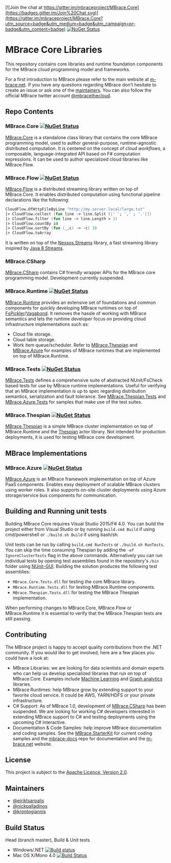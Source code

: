 [![Join the chat at https://gitter.im/mbraceproject/MBrace.Core](https://badges.gitter.im/Join%20Chat.svg)](https://gitter.im/mbraceproject/MBrace.Core?utm_source=badge&utm_medium=badge&utm_campaign=pr-badge&utm_content=badge)
[![NuGet Status](http://img.shields.io/nuget/vpre/MBrace.Core.svg?style=flat)](https://www.nuget.org/packages/MBrace.Core/)

# MBrace Core Libraries

This repository contains core libraries and runtime foundation components 
for the MBrace cloud programming model and frameworks.

For a first introduction to MBrace please refer to the main website at [m-brace.net](http://www.m-brace.net/).
If you have any questions regarding MBrace don't hesitate to create an issue or ask one of the [maintainers](#maintainers). 
You can also follow the official MBrace twitter account [@mbracethecloud](https://twitter.com/mbracethecloud).

## Repo Contents

### MBrace.Core [![NuGet Status](http://img.shields.io/nuget/vpre/MBrace.Core.svg?style=flat)](https://www.nuget.org/packages/MBrace.Core/)

[MBrace.Core](https://github.com/mbraceproject/MBrace.Core/tree/master/src/MBrace.Core) is a standalone class library that contains the core MBrace programming model, used to author general-purpose, runtime-agnostic distributed computation. It is centered on the concept of *cloud workflows*, a composable, language-integrated API based on F# computation expressions. It can be used to author specialized cloud libraries like MBrace.Flow.

### MBrace.Flow [![NuGet Status](http://img.shields.io/nuget/vpre/MBrace.Flow.svg?style=flat)](https://www.nuget.org/packages/MBrace.Flow/)

[MBrace.Flow](https://github.com/mbraceproject/MBrace.Core/tree/master/src/MBrace.Flow) is a distributed streaming library written on top of MBrace.Core. It enables distributed computation using functional pipeline declarations like the following:
```fsharp
CloudFlow.OfHttpFileByLine "http://my.server.local/large.txt"
|> CloudFlow.collect (fun line -> line.Split [|' '; ',' ; '.'|])
|> CloudFlow.filter (fun line -> line.Length > 3)
|> CloudFlow.countBy id
|> CloudFlow.sortBy (fun (_,c) -> -c) 10
|> CloudFlow.toArray
```
It is written on top of the [Nessos.Streams](http://nessos.github.io/Streams) library, a fast streaming library inspired by [Java 8 Streams](http://www.oracle.com/technetwork/articles/java/ma14-java-se-8-streams-2177646.html).

### MBrace.CSharp

[MBrace.CSharp](https://github.com/mbraceproject/MBrace.Core/tree/master/src/MBrace.CSharp) contains C# friendly wrapper APIs for the MBrace core programming model. Development currently suspended.

### MBrace.Runtime [![NuGet Status](http://img.shields.io/nuget/vpre/MBrace.Runtime.svg?style=flat)](https://www.nuget.org/packages/MBrace.Runtime/)

[MBrace.Runtime](https://github.com/mbraceproject/MBrace.Core/tree/master/src/MBrace.Runtime) provides an extensive set of foundations and common components for quickly developing MBrace runtimes on top of [FsPickler](http://nessos.github.io/FsPickler)/[Vagabond](http://nessos.github.io/Vagabond). It removes the hassle of working with MBrace semantics and lets the runtime developer focus on providing cloud infrastructure implementations such as:
  * Cloud file storage.
  * Cloud table storage.
  * Work item queue/scheduler.
Refer to [MBrace.Thespian](https://github.com/mbraceproject/MBrace.Core/tree/master/samples/MBrace.Thespian) and [MBrace.Azure](https://github.com/mbraceproject/MBrace.Azure) for examples of MBrace runtimes that are implemented on top of MBrace.Runtime.

### MBrace.Tests [![NuGet Status](http://img.shields.io/nuget/vpre/MBrace.Tests.svg?style=flat)](https://www.nuget.org/packages/MBrace.Tests/)

[MBrace.Tests](https://github.com/mbraceproject/MBrace.Core/tree/master/tests/MBrace.Core.Tests) defines a comprehensive suite of abstracted NUnit/FsCheck based tests for use by MBrace runtime implementations. Useful for verifying that an MBrace implementation is up to spec regarding distribution semantics, serialization and fault tolerance. See [MBrace.Thespian.Tests](https://github.com/mbraceproject/MBrace.Core/tree/master/tests/MBrace.Thespian.Tests) and [MBrace.Azure.Tests](https://github.com/mbraceproject/MBrace.Azure/tree/master/tests/MBrace.Azure.Tests) for samples that make use of the test suites.

### MBrace.Thespian [![NuGet Status](http://img.shields.io/nuget/vpre/MBrace.Thespian.svg?style=flat)](https://www.nuget.org/packages/MBrace.Thespian/)

[MBrace.Thespian](https://github.com/mbraceproject/MBrace.Core/tree/master/samples/MBrace.Thespian) is a simple MBrace cluster implementation on top of MBrace.Runtime and the [Thespian](http://nessos.github.io/Thespian) actor library. Not intended for production deployments, it is used for testing MBrace core development.

## MBrace Implementations

### MBrace.Azure [![NuGet Status](http://img.shields.io/nuget/vpre/MBrace.Azure.svg?style=flat)](https://www.nuget.org/packages/MBrace.Azure/)

[MBrace.Azure](http://github.com/mbraceproject/MBrace.Azure/) is an MBrace framework implementation on top of Azure PaaS components. Enables easy deployment of scalable MBrace clusters using worker roles. It also supports on-site cluster deployments using Azure storage/service bus components for communication.

## Building and Running unit tests

Building MBrace Core requires Visual Studio 2015/F# 4.0. You can build the project either from Visual Studio or by running `build.cmd Build` if using cmd/powershell or `./build.sh Build` if using bash/sh.

Unit tests can be run by calling `build.cmd RunTests` or `./build.sh RunTests`. 
You can skip the time consuming Thespian by adding the `-ef IgnoreClusterTests` flag in the above commands.
Alternatively you can run individual tests by opening test assemblies found in the repository's `/bin` folder
using [NUnit-GUI](http://www.nunit.org/index.php?p=nunit-gui&r=2.2.10). Building the solution produces the following
test assemblies:
  * `MBrace.Core.Tests.dll` for testing the core MBrace library.
  * `MBrace.Runtime.Tests.dll` for testing MBrace.Runtime components.
  * `MBrace.Thespian.Tests.dll` for testing the MBrace Thespian implementation.

When performing changes to MBrace.Core, MBrace.Flow or MBrace.Runtime it is essential to verify that the MBrace.Thespian tests are still passing. 

## Contributing

The MBrace project is happy to accept quality contributions from the .NET community.
If you would like to get involved, here are a few places you could have a look at:
  * MBrace Libraries: we are looking for data scientists and domain experts who can help us develop specialized libraries that run on top of MBrace.Core. Examples include [Machine Learning](https://spark.apache.org/docs/1.1.0/mllib-guide.html) and [Graph analytics](http://spark.apache.org/graphx/) libraries.
  * MBrace Runtimes: help MBrace grow by extending support to your favorite cloud service. It could be AWS, YARN/HDFS or your private infrastructure.
  * C# Support: As of MBrace 1.0, development of [MBrace.CSharp](#mbrace.csharp) has been suspended. We are looking for working C# developers interested in extending MBrace support to C# and testing deployments using the upcoming C# Interactive.
  * Documentation & Code Samples: help improve MBrace documentation and coding samples. See the [MBrace.StarterKit](https://github.com/mbraceproject/MBrace.StarterKit) for current coding samples and the [mbrace-docs](https://github.com/mbraceproject/mbrace-docs) repo for documentation and the [m-brace.net](http://www.m-brace.net/) website.

## License

This project is subject to the [Apache Licence, Version 2.0](License.md).

## Maintainers

  * [@eiriktsarpalis](https://twitter.com/eiriktsarpalis)
  * [@nickpalladinos](https://twitter.com/nickpalladinos)
  * [@krontogiannis](https://twitter.com/krontogiannis)

## Build Status

Head (branch master), Build & Unit tests
  * Windows/.NET [![Build status](https://ci.appveyor.com/api/projects/status/3yaglw86q7vnja7w/branch/master?svg=true)](https://ci.appveyor.com/project/nessos/mbrace-core/branch/master)
  * Mac OS X/Mono 4.0 [![Build Status](https://travis-ci.org/mbraceproject/MBrace.Core.png?branch=master)](https://travis-ci.org/mbraceproject/MBrace.Core/branches)
